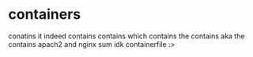 # containers
conatins
it indeed contains contains which contains the contains aka the contains 
apach2 and nginx sum idk containerfile :>
